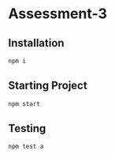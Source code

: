 # Assessment-3

## Installation

```bash
npm i
```

## Starting Project

```bash
npm start
```

## Testing

```bash
npm test a
```